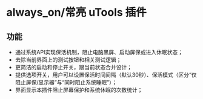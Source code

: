 # always_on/常亮 uTools 插件
## 功能
- 通过系统API实现保活机制，阻止电脑黑屏、启动屏保或进入休眠状态；
- 去除当前界面上的测试按钮和相关测试逻辑；
- 更简洁的启动和停止开关，跟当前状态合并设计；
- 提供选项开关，用户可以设置保活时间间隔（默认30秒）、保活模式（区分“仅阻止屏保/显示器”与“同时阻止系统睡眠”）；
- 界面显示本插件阻止屏幕保护和系统休眠的次数统计；